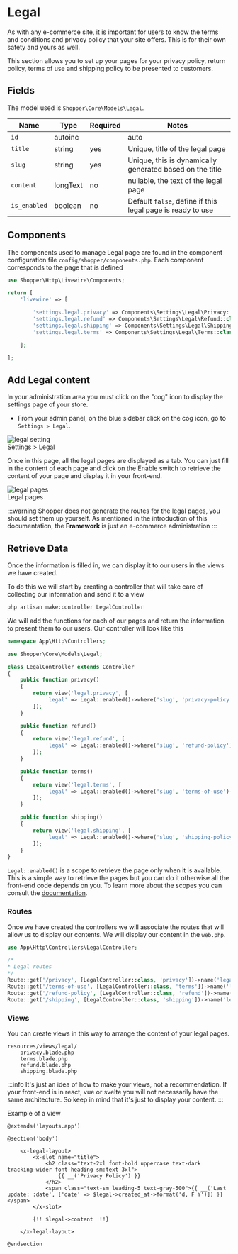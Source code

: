 # Legal

As with any e-commerce site, it is important for users to know the terms and conditions and privacy policy that your site offers. This is for their own safety and yours as well.

This section allows you to set up your pages for your privacy policy, return policy, terms of use and shipping policy to be presented to customers.

## Fields

The model used is `Shopper\Core\Models\Legal`.

| Name         | Type     | Required | Notes                                                      |
|--------------|----------|----------|------------------------------------------------------------|
| `id`         | autoinc  |          | auto                                                       |
| `title`      | string   | yes      | Unique, title of the legal page                            |
| `slug`       | string   | yes      | Unique, this is dynamically generated based on the title   |
| `content`    | longText | no       | nullable, the text of the legal page                       |
| `is_enabled` | boolean  | no       | Default `false`, define if this legal page is ready to use |

## Components

The components used to manage Legal page are found in the component configuration file `config/shopper/components.php`. Each component corresponds to the page that is defined

```php
use Shopper\Http\Livewire\Components;

return [
    'livewire' => [

        'settings.legal.privacy' => Components\Settings\Legal\Privacy::class,
        'settings.legal.refund' => Components\Settings\Legal\Refund::class,
        'settings.legal.shipping' => Components\Settings\Legal\Shipping::class,
        'settings.legal.terms' => Components\Settings\Legal\Terms::class,

    ];

];
```

## Add Legal content

In your administration area you must click on the "cog" icon to display the settings page of your store.

- From your admin panel, on the blue sidebar click on the cog icon, go to `Settings > Legal`.

<div class="screenshot">
    <img src="/img/screenshots/{{version}}/settings-legal.png" alt="legal setting">
    <div class="caption">Settings > Legal</div>
</div>

Once in this page, all the legal pages are displayed as a tab. You can just fill in the content of each page and click on the Enable switch to retrieve the content of your page and display it in your front-end.

<div class="screenshot">
    <img src="/img/screenshots/{{version}}/legal-screenshot.png" alt="legal pages">
    <div class="caption">Legal pages</div>
</div>

:::warning
Shopper does not generate the routes for the legal pages, you should set them up yourself. As mentioned in the introduction of this documentation, the **Framework** is just an e-commerce administration
:::

## Retrieve Data

Once the information is filled in, we can display it to our users in the views we have created.

To do this we will start by creating a controller that will take care of collecting our information and send it to a view

```bash
php artisan make:controller LegalController
```

We will add the functions for each of our pages and return the information to present them to our users. Our controller will look like this

```php
namespace App\Http\Controllers;

use Shopper\Core\Models\Legal;

class LegalController extends Controller
{
    public function privacy()
    {
        return view('legal.privacy', [
            'legal' => Legal::enabled()->where('slug', 'privacy-policy')->first(),
        ]);
    }

    public function refund()
    {
        return view('legal.refund', [
            'legal' => Legal::enabled()->where('slug', 'refund-policy')->first(),
        ]);
    }

    public function terms()
    {
        return view('legal.terms', [
            'legal' => Legal::enabled()->where('slug', 'terms-of-use')->first(),
        ]);
    }

    public function shipping()
    {
        return view('legal.shipping', [
            'legal' => Legal::enabled()->where('slug', 'shipping-policy')->first(),
        ]);
    }
}
```

`Legal::enabled()` is a scope to retrieve the page only when it is available. This is a simple way to retrieve the pages but you can do it otherwise all the front-end code depends on you. To learn more about the scopes you can consult the [documentation](https://laravel.com/docs/10.x/eloquent#local-scopes).

### Routes

Once we have created the controllers we will associate the routes that will allow us to display our contents. We will display our content in the `web.php`.

```php
use App\Http\Controllers\LegalController;

/*
* Legal routes
*/
Route::get('/privacy', [LegalController::class, 'privacy'])->name('legal.privacy');
Route::get('/terms-of-use', [LegalController::class, 'terms'])->name('legal.terms');
Route::get('/refund-policy', [LegalController::class, 'refund'])->name('legal.refund');
Route::get('/shipping', [LegalController::class, 'shipping'])->name('legal.shipping');
```

### Views

You can create views in this way to arrange the content of your legal pages.

``` files theme:github-light
resources/views/legal/
    privacy.blade.php
    terms.blade.php
    refund.blade.php
    shipping.blade.php
```

:::info
It's just an idea of how to make your views, not a recommendation. If your front-end is in react, vue or svelte you will not necessarily have the same architecture. So keep in mind that it's just to display your content.
:::

Example of a view

```blade
@extends('layouts.app')

@section('body')

    <x-legal-layout>
        <x-slot name="title">
            <h2 class="text-2xl font-bold uppercase text-dark tracking-wider font-heading sm:text-3xl">
                {{ __('Privacy Policy') }}
            </h2>
            <span class="text-sm leading-5 text-gray-500">{{ __('Last update: :date', ['date' => $legal->created_at->format('d, F Y')]) }}</span>
        </x-slot>

        {!! $legal->content  !!}

    </x-legal-layout>

@endsection
```
